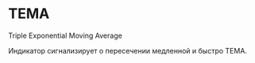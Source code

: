 # TEMA
Triple Exponential Moving Average

Индикатор сигнализирует о пересечении медленной и быстро ТЕМА.
